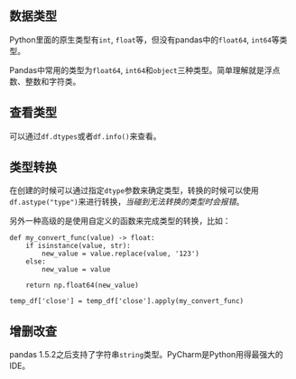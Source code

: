 ## 数据类型

Python里面的原生类型有`int`, `float`等，但没有pandas中的`float64`, `int64`等类型。

Pandas中常用的类型为`float64`, `int64`和`object`三种类型。简单理解就是浮点数、整数和字符类。

## 查看类型

可以通过`df.dtypes`或者`df.info()`来查看。

## 类型转换

在创建的时候可以通过指定`dtype`参数来确定类型，转换的时候可以使用`df.astype("type")`来进行转换，*当碰到无法转换的类型时会报错*。

另外一种高级的是使用自定义的函数来完成类型的转换，比如：

```
def my_convert_func(value) -> float:
    if isinstance(value, str):    
        new_value = value.replace(value, '123')
    else:
        new_value = value

    return np.float64(new_value)

temp_df['close'] = temp_df['close'].apply(my_convert_func)
```

## 增删改查

pandas 1.5.2之后支持了字符串`string`类型。PyCharm是Python用得最强大的IDE。
